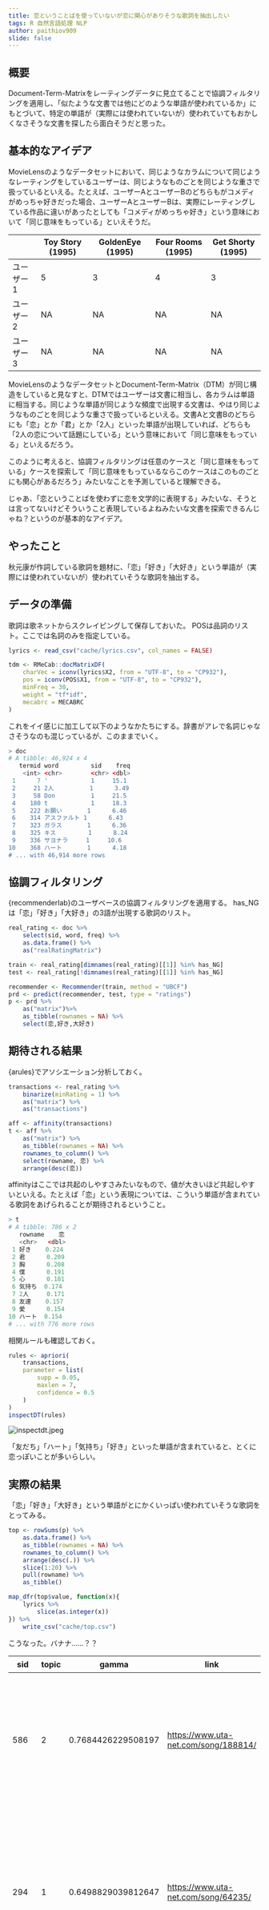 ```yaml
---
title: 恋ということばを使っていないが恋に関心がありそうな歌詞を抽出したい
tags: R 自然言語処理 NLP
author: paithiov909
slide: false
---
```

## 概要

Document-Term-Matrixをレーティングデータに見立てることで協調フィルタリングを適用し、「似たような文書では他にどのような単語が使われているか」にもとづいて、特定の単語が（実際には使われていないが）使われていてもおかしくなさそうな文書を探したら面白そうだと思った。

## 基本的なアイデア

MovieLensのようなデータセットにおいて、同じようなカラムについて同じようなレーティングをしているユーザーは、同じようなものごとを同じような重さで扱っているといえる。たとえば、ユーザーAとユーザーBのどちらもがコメディがめっちゃ好きだった場合、ユーザーAとユーザーBは、実際にレーティングしている作品に違いがあったとしても「コメディがめっちゃ好き」という意味において「同じ意味をもっている」といえそうだ。

|       |  Toy Story (1995)  |  GoldenEye (1995)  |  Four Rooms (1995)  |  Get Shorty (1995)  |
|  ----  |  ----  |  ----  |  ----  |  ----  |
|  ユーザー1  |  5  |  3  |  4  |  3  |
|  ユーザー2  |  NA  |  NA  |  NA  |  NA  |
|  ユーザー3  |  NA  |  NA  |  NA  |  NA  |

MovieLensのようなデータセットとDocument-Term-Matrix（DTM）が同じ構造をしていると見なすと、DTMではユーザーは文書に相当し、各カラムは単語に相当する。同じような単語が同じような頻度で出現する文書は、やはり同じようなものごとを同じような重さで扱っているといえる。文書Aと文書Bのどちらにも「恋」とか「君」とか「2人」といった単語が出現していれば、どちらも「2人の恋について話題にしている」という意味において「同じ意味をもっている」といえるだろう。

このように考えると、協調フィルタリングは任意のケースと「同じ意味をもっている」ケースを探索して「同じ意味をもっているならこのケースはこのものごとにも関心があるだろう」みたいなことを予測していると理解できる。

じゃあ、「恋ということばを使わずに恋を文学的に表現する」みたいな、そうとは言ってないけどそういうこと表現しているよねみたいな文書を探索できるんじゃね？というのが基本的なアイデア。

## やったこと

秋元康が作詞している歌詞を題材に、「恋」「好き」「大好き」という単語が（実際には使われていないが）使われていそうな歌詞を抽出する。

## データの準備

歌詞は歌ネットからスクレイピングして保存しておいた。
POSは品詞のリスト。ここでは名詞のみを指定している。

```R
lyrics <- read_csv("cache/lyrics.csv", col_names = FALSE)

tdm <- RMeCab::docMatrixDF(
    charVec = iconv(lyrics$X2, from = "UTF-8", to = "CP932"),
    pos = iconv(POS$X1, from = "UTF-8", to = "CP932"),
    minFreq = 30,
    weight = "tf*idf",
    mecabrc = MECABRC
)
```

これをイイ感じに加工して以下のようなかたちにする。辞書がアレで名詞じゃなさそうなのも混じっているが、このままでいく。

```R
> doc
# A tibble: 46,924 x 4
   termid word         sid    freq
    <int> <chr>        <chr> <dbl>
 1      7 '            1     15.1 
 2     21 2人          1      3.49
 3     58 Don          1     21.5 
 4    180 t            1     18.3 
 5    222 お願い       1      6.46
 6    314 アスファルト 1      6.43
 7    323 ガラス       1      6.36
 8    325 キス         1      8.24
 9    336 サヨナラ     1     10.6 
10    368 ハート       1      4.18
# ... with 46,914 more rows
```

## 協調フィルタリング

{recommenderlab}のユーザベースの協調フィルタリングを適用する。
has_NGは「恋」「好き」「大好き」の3語が出現する歌詞のリスト。

```R
real_rating <- doc %>%
    select(sid, word, freq) %>%
    as.data.frame() %>%
    as("realRatingMatrix")

train <- real_rating[dimnames(real_rating)[[1]] %in% has_NG]
test <- real_rating[!dimnames(real_rating)[[1]] %in% has_NG]

recommender <- Recommender(train, method = "UBCF")
prd <- predict(recommender, test, type = "ratings")
p <- prd %>%
    as("matrix")%>%
    as_tibble(rownames = NA) %>%
    select(恋,好き,大好き)
```

## 期待される結果

{arules}でアソシエーション分析しておく。

```R
transactions <- real_rating %>%
    binarize(minRating = 1) %>%
    as("matrix") %>%
    as("transactions")

aff <- affinity(transactions)
t <- aff %>%
    as("matrix") %>%
    as_tibble(rownames = NA) %>%
    rownames_to_column() %>%
    select(rowname, 恋) %>%
    arrange(desc(恋))
```

affinityはここでは共起のしやすさみたいなもので、値が大きいほど共起しやすいといえる。たとえば「恋」という表現については、こういう単語が含まれている歌詞をあげられることが期待されるということ。

```R
> t
# A tibble: 786 x 2
   rowname    恋
   <chr>   <dbl>
 1 好き    0.224
 2 君      0.209
 3 胸      0.208
 4 僕      0.191
 5 心      0.181
 6 気持ち  0.174
 7 2人     0.171
 8 友達    0.157
 9 愛      0.154
10 ハート  0.154
# ... with 776 more rows
```

相関ルールも確認しておく。

```R
rules <- apriori(
    transactions,
    parameter = list(
        supp = 0.05,
        maxlen = 7,
        confidence = 0.5
    )
)
inspectDT(rules)
```

![inspectdt.jpeg](https://qiita-image-store.s3.amazonaws.com/0/228173/bda69475-f766-9a3b-0d01-d9e2581e658c.jpeg)

「友だち」「ハート」「気持ち」「好き」といった単語が含まれていると、とくに恋っぽいことが多いらしい。

## 実際の結果

「恋」「好き」「大好き」という単語がとにかくいっぱい使われていそうな歌詞をとってみる。

```R
top <- rowSums(p) %>%
    as.data.frame() %>%
    as_tibble(rownames = NA) %>%
    rownames_to_column() %>%
    arrange(desc(.)) %>%
    slice(1:20) %>%
    pull(rowname) %>%
    as_tibble()

map_dfr(top$value, function(x){
    lyrics %>%
        slice(as.integer(x))
}) %>%
    write_csv("cache/top.csv")
```

こうなった。バナナ……？？

| sid  | topic | gamma              | link                                 | 歌い出し                                                     |
| ---- | ----- | ------------------ | ------------------------------------ | ------------------------------------------------------------ |
| 586  | 2     | 0.7684426229508197 | https://www.uta-net.com/song/188814/ | バナナ　バナナバナナ　バナナひょろりきいろいほそおもてすきでじみなわけじゃないふさにつらなるきょうだいとあすをゆめみたねったいりん |
| 294  | 1     | 0.6498829039812647 | https://www.uta-net.com/song/64235/  | Wake Up It's MorningWake Up It's MorningWake Up It's MorningWake Up It's Morning天使の顔したあの娘は　正体不明の重要参考人目覚めはいつものTVのニュースキャスターの声 |
| 1553 | 3     | 0.6983695652173914 | https://www.uta-net.com/song/3274/   | ドダバ　そこ行く姉ちゃん俺とお茶でもどうだいイヤンYeh yeh yeh yeh yeh yehWow wow wow wow wowティーバックってか？　おっかしい、この歌ドダバ |
| 2385 | 1     | 0.7877155172413793 | https://www.uta-net.com/song/105919/ | ワクワクの日曜日目覚めたら窓にパラパラと雪あなたとの初めてのデートなのについてない空模様あの待ち合わせ場所へそう　傘を差しながら出かけた私を迎えたのは |
| 2302 | 4     | 0.7563775510204082 | https://www.uta-net.com/song/180730/ | LALALA…LALALA…OH！ OH！電車がゴーゴーうるせえ！(工場近く)OH！ OH！誰も来やしねえよ世間様から見捨てられたエリアさ |
| 768  | 3     | 0.7655737704918033 | https://www.uta-net.com/song/149641/ | この街のノイズは最高の媚薬(ドラッグ)さアスファルトのディスコでReligionのように踊るのさCrazy Nights　ハートのCrazy Nights　ビートにCrazy Nights　浮かれてCrazy Nights朝まで眠れない狂ったジェネレーション |
| 2003 | 1     | 0.814327485380117  | https://www.uta-net.com/song/198245/ | うちらより偉い人　ガンバレ！ガンバレ！うちらより頭いい人　ガンバレ！ガンバレ！シュプレヒコール聴こえる社会の窓からこの国の将来に一言申すたかがアイドル　されどアイドル |
| 1132 | 1     | 0.5361010830324909 | https://www.uta-net.com/song/126769/ | レッドにブルーにイエロー・ホワイト・ブラック・グリーン・ピンクにオレンジCome on！ 集まれ！ゴールド・シルバー・ネイビー・グレーにブラウン・ライトブルー・ベージュにパープル夢１６色 |
| 2203 | 1     | 0.824396782841823  | https://www.uta-net.com/song/43313/  | 君の瞳に何が映ってるのか？夢に燃えてる僕の背中よ淋しくさせても許してくれ飛ばなきゃならない自分の空 |
| 254  | 2     | 0.7378472222222222 | https://www.uta-net.com/song/15814/  | ハァ～　月の太鼓に風の笛トントンピーヒャラリ(ヨイヨイ)やぐらの下で輪になって人と人とが巡り逢う(ア　ソレッ) |
| 115  | 1     | 0.8163972286374134 | https://www.uta-net.com/song/42940/  | 窓の遠い時計台 文字盤が見えればもうすぐ夜明けだ君はからっぽのチェストひじで もたれながら 昨日のままさ分かってるよ |
| 1678 | 1     | 0.6691616766467066 | https://www.uta-net.com/song/162885/ | じゃんじゃん　じゃんけんぽんぐぅぐぅ　ぐぅ・ちょき・ぱぁにんにん　忍たま音頭アソレ　アソレ　アソレソレソレ |
| 2116 | 1     | 0.7806122448979592 | https://www.uta-net.com/song/196364/ | Say！ ポピパパッポピピップ…Say！ ポピパパッポピピップ…Say！ ポピパパッポピピップ…Say！ |
| 1554 | 3     | 0.766566265060241  | https://www.uta-net.com/song/86282/  | 横須賀ベイシティ　場末のディスコミラーボール　安っぽいね錆びた光　かきまぜてるフロアーベトナムメモリー　危ないモーメント |
| 587  | 1     | 0.4719512195121951 | https://www.uta-net.com/song/228126/ | WOW WOW WOWガンガンガン　ガンバリーナ！ヤンヤンヤン　ヤッチャリーナ！一度決めたら　Yeah！ Yeah！ Yeah！とことん行こう！目指せ！ ガンバリーナ！ |
| 1667 | 4     | 0.7449494949494949 | https://www.uta-net.com/song/7241/   | 日本ブギだよ！ (JAPAN JAPAN)日本ブギだよ！ (JAPAN JAPAN)日本は　変わるよ！日本は　変わるよ！ |
| 2163 | 3     | 0.8054123711340206 | https://www.uta-net.com/song/117284/ | 遥か地平線に長い夜が明ける時悪い夢から覚め世界は生まれ変われるよいくつもの罪を青い空が許してくれる |
| 1666 | 3     | 0.5251046025104602 | https://www.uta-net.com/song/228880/ | 1つ　人の数は　おおよそ一億二千万人だ！2つ　富士の山は　標高3776！3つ　見てよ！円が高い！1ドル115円！ |
| 1053 | 1     | 0.5833333333333334 | https://www.uta-net.com/song/23182/  | そんなに強くないからお酒ばかり　勧めないでそろそろ　私家に帰らなきゃ無理には　引き止めないけど野暮なことは　言いっこなしさ |
| 2410 | 1     | 0.7450248756218906 | https://www.uta-net.com/song/7253/   | おまえだつて Maybe 覚えるだろう遠いあの頃の輝き過ぎさった 時の河に埋もれて愛は殻の中誰でも |

## 評価

### トピックモデル

ここまでやって気づいたのだが、秋元康がどんな歌詞を書いているのかきちんと把握していないので、実は適当に予測してもけっこう恋っぽい歌詞にあたってしまうのではないかという疑惑が生じた。上の結果ではそんなに恋っぽい歌詞が抽出できなかったけれど、それが偶然なのかもよくわからない。

そのへん含め、もうすこし検討するために{topicmodels}でトピック分析してみる。とりあえずわけてくれればいいのでトピック数は適当に決めた。

```R
dtm_lda <- doc %>%
    mutate(
        sid_int = as.integer(sid),
        val_int = as.integer(freq)
    ) %>%
    tidytext::cast_dtm_(document = "sid_int", term = "word", value = "val_int") %>%
    print() %>%
    topicmodels::LDA(k = 4, method = "Gibbs")

topic_term <- tidytext::tidy(dtm_lda, matrix = "beta") %>%
    group_by(term) %>%
    top_n(n = 1, wt = beta) %>%
    arrange(topic) %>% 
    ungroup() %>%
    group_by(topic) %>%
    top_n(n = 20, wt = beta) %>%
    arrange(desc(beta)) %>%
    as.data.frame() %>%
    write_csv("cache/topic_term.csv")
```

それぞれのトピックに特徴的な単語。

```R
> topic_term %>%
+     filter(topic == 1)
   topic     term        beta
1      1       AH 0.027583670
2      1     Yeah 0.021853881
3      1        ' 0.021470983
4      1       Oh 0.019652220
5      1        I 0.017477908
6      1        - 0.015536070
7      1        , 0.014866000
8      1     LOVE 0.014592501
9      1      YOU 0.012623314
10     1        . 0.012295116
11     1 愛してる 0.012062642
12     1       Ah 0.010886599
13     1       Me 0.009847306
14     1       48 0.009751582
15     1     今夜 0.009710557
16     1        t 0.009532783
17     1      2人 0.009409709
18     1      the 0.008835362
19     1 Love you 0.008794337
20     1      !　 0.008548189
> topic_term %>%
+     filter(topic == 2)
   topic             term        beta
1      2               空 0.024266335
2      2               涙 0.019007227
3      2               愛 0.017054397
4      2               夢 0.016870715
5      2               風 0.015449596
6      2               雨 0.013980139
7      2           思い出 0.013361421
8      2               花 0.013187406
9      2           悲しみ 0.012965054
10     2               海 0.011360253
11     2             未来 0.010741534
12     2               心 0.010538517
13     2           あの日 0.010528850
14     2               星 0.010519182
15     2           いつか 0.010325833
16     2 川の流れのように 0.010084146
17     2             季節 0.009977803
18     2             永遠 0.009939134
19     2               夜 0.009774786
20     2             太陽 0.009687779
> topic_term %>%
+     filter(topic == 3)
   topic         term        beta
1      3           君 0.080323159
2      3           僕 0.067112831
3      3          WOW 0.031483402
4      3     しあわせ 0.013294517
5      3         今日 0.013180186
6      3       キット 0.010041304
7      3         世界 0.009989336
8      3     好きだ。 0.009989336
9      3       誰かが 0.009812644
10     3           声 0.009292962
11     3         青春 0.009199419
12     3         そば 0.008970759
13     3           汗 0.008471863
14     3         昨日 0.008118479
15     3       ハイツ 0.008045724
16     3 いつだって。 0.008014543
17     3         勇気 0.007837851
18     3         大事 0.007484467
19     3         一番 0.007318168
20     3           息 0.007255806
21     3        MARIA 0.007255806
> topic_term %>%
+     filter(topic == 4)
   topic       term        beta
1      4         恋 0.030817068
2      4       好き 0.026629006
3      4       キス 0.017235322
4      4       大人 0.014846734
5      4       友達 0.012597391
6      4     ハート 0.011740499
7      4        　( 0.011022851
8      4         嘘 0.010840762
9      4         顔 0.010390893
10     4       した 0.010294493
11     4   あなたに 0.009791068
12     4     女の子 0.009737512
13     4         OH 0.009544712
14     4   ロマンス 0.008345062
15     4 ごめんね。 0.008098705
16     4         髪 0.007980883
17     4       制服 0.007423903
18     4        )　 0.007370347
19     4       ただ 0.006888345
20     4       L・A 0.006770522
```

それぞれのトピックにおける「恋」「好き」「大好き」の β

![beta_koi.jpeg](https://qiita-image-store.s3.amazonaws.com/0/228173/dc0765b4-b3d5-1120-9547-b82e4e37f285.jpeg)
![beta_suki.jpeg](https://qiita-image-store.s3.amazonaws.com/0/228173/696c0094-fa5e-7053-945c-f597ad16171e.jpeg)
![beta_daisuki.jpeg](https://qiita-image-store.s3.amazonaws.com/0/228173/934a2ae7-584d-b3a1-faf7-70f3aed93fe8.jpeg)

雰囲気としてはトピック4に属していると恋っぽい話題をあつかっているといえそう。実際の結果にあげた表にあるように、ユーザベースの協調フィルタリングでは、トピック1に属する歌詞をやや多めに抽出しているように見える。

予想されるトピックはこんな感じ。1は元々それなりに多いが、3とか4とかもけっこうある。

![topic_hist.jpeg](https://qiita-image-store.s3.amazonaws.com/0/228173/fae2fb49-283e-c40a-c737-f78b912b4213.jpeg)

### ランダムに抽出した場合との比較

`recommender <- Recommender(train, method = "RANDOM")`としたうえで同様の手順を踏んで抽出した場合と比較してみる。

| sid  | topic | gamma               | link                                 | 歌い出し                                                     |
| ---- | ----- | ------------------- | ------------------------------------ | ------------------------------------------------------------ |
| 947  | NA    | NA                  | https://www.uta-net.com/song/61901/  | 教室の窓辺にはうららかな陽だまりあと僅かの春のカレンダー授業中　見渡せば同じ制服着た仲間たちが大人に見える |
| 871  | 2     | 0.5308988764044944  | https://www.uta-net.com/song/144400/ | いつかの願いは土の中で眠って約束の時刻に希望の芽が出るんだ2人が出逢った頃夢などまだ種だったどれくらい歳月(とき)が過ぎ花は咲くのだろう |
| 843  | 3     | 0.46984924623115576 | https://www.uta-net.com/song/129188/ | 誰かに言われた言葉の棘気にしてしまうのは自信ないから嫌われることに怯えながら見えない敵ばかり勝手に作っていた |
| 633  | 4     | 0.5717213114754098  | https://www.uta-net.com/song/229652/ | 夏になるといつも想う甘酸っぱいあの頃どこからか吹いて来るんだ懐かしいそよ風 |
| 840  | 2     | 0.3664772727272727  | https://www.uta-net.com/song/178485/ | すべてがうまく行かずに空回りしてた頃自分が生きてる意味まで疑い始めたんだ信じられるものなんてこの世には見つからないって |
| 306  | 4     | 0.5310077519379846  | https://www.uta-net.com/song/126776/ | 嘘つきなダチョウはおっとり歩いたりいい奴アピールして油断させてるけど本当のダチョウはちょっとセクシーで友達というより私にとってLover |
| 373  | NA    | NA                  | https://www.uta-net.com/song/782/    | WOW WOW WOW WOW WOW WOW…WOW WOW WOW WOW WOW WOW…Baby!閉じたままの瞳 開いてごらんよIt's just the time on now! |
| 307  | 4     | 0.46710526315789475 | https://www.uta-net.com/song/106933/ | 海沿いの緩やかなカーブ原付バイクで走る　風はまだ冷たい君に貰ったピンクのマフラー僕は愛をぐるぐる巻きバイト先から待ち合わせのファミレスへAKB口ずさんで |
| 271  | 3     | 0.3678571428571429  | https://www.uta-net.com/song/212319/ | この道を何回歩いただろうあなたに会えるようで…街の角をいくつ立ち止まって　探して来たか？ |
| 265  | 3     | 0.6194444444444445  | https://www.uta-net.com/song/170384/ | 春一番　吹くように胸の奥が乱れてる突然の引っ越しを今さっき聞かされて立ち尽くす昨日までそばにいた君がいなくなるなんて |
| 5    | 2     | 0.7664359861591695  | https://www.uta-net.com/song/6706/   | 恋人よ今　受け止めてあふれる想いあなたの両手で恋人よ今　瞳を閉じて高鳴る胸が2人の言葉キャンドルの炎に揺れてる |
| 1152 | 4     | 0.44545454545454544 | https://www.uta-net.com/song/247354/ | 突然の雨だったら濡れるのもしょうがないでしょう信じ切ってたあの人から夕立のように裏切られた |
| 816  | 3     | 0.45224719101123595 | https://www.uta-net.com/song/122111/ | 私より好きなコができちゃったら　どうするの?もっと可愛いコがいるでしょう?恋はいつでも心配性北風が過ぎる遊歩道 |
| 632  | 4     | 0.4166666666666667  | https://www.uta-net.com/song/212849/ | 右頬ピシャリとぶたれれば心のけじめもつくけれど小さな　その肩　震わせて爪を噛む君　いじらしい男は最初に恋をして男は最後に嘘をつくごめんよ |
| 389  | 2     | 0.43577981651376146 | https://www.uta-net.com/song/24431/  | 夜空の星が　今雪に変われば街のざわめきは白い　ジングルベルワン・ワン・ワン家に帰ろう |
| 21   | 2     | 0.4264705882352941  | https://www.uta-net.com/song/48/     | 南風のショールに抱かれながら一人きりレンガの街愛にはぐれてそう |
| 1045 | NA    | NA                  | https://www.uta-net.com/song/14839/  | 「Il ne faut pas vendre la peau deI'ours avant qu'on I'ait pris.」「なんて素敵な夜なんだ。君が夜を素敵にする」そんな風に口説くのね |
| 1105 | 3     | 0.3547297297297297  | https://www.uta-net.com/song/242235/ | 自分のことが好きじゃなかっただからずっと俯(うつむ)いていた誰かが手招きしてくれてもそう素直に心を　開(ひら)けなかった |
| 237  | 3     | 0.43288590604026844 | https://www.uta-net.com/song/132303/ | ねえ　君のために何ができるのかな?僕は考えたけど何も浮かばないそう |
| 678  | 3     | 0.4543010752688172  | https://www.uta-net.com/song/208869/ | どこかで鳴いてるひぐらしは何かの秘密を知っている沈む夕陽に隠れて君はどこにいる？ |

### まとめ

今回の試みはあまりうまくいっていなかったっぽい。LDAはソフトクラスタリングなので必ずしもトピック4を抽出できていなければ不自然というわけでもないが、抽出された歌詞を読んでみてもあまり恋っぽい印象は受けなかった。

抽出された歌詞は同じフレーズのリフレインが多い気がするので、特定の単語をしつこく繰り返す歌詞があると、「恋」とかの単語もワンチャン多く出現しそうだと予測してしまうのかもしれない。

## 参考にしたもの

### 協調フィルタリング

- [recommenderlab.pdf](https://cran.r-project.org/web/packages/recommenderlab/recommenderlab.pdf)
- [Rで協調フィルタリングをやってみた - St_Hakky’s blog](http://st-hakky.hatenablog.com/entry/2017/02/11/201035)
- [レコメンドつれづれ ～1-2. 協調フィルタリングの実装 ～ - Platinum Data Blog by BrainPad](http://blog.brainpad.co.jp/entry/2017/05/23/153000)

### アソシエーション分析

- [R {arules} によるアソシエーション分析をちょっと詳しく <1> - StatsFragments](http://sinhrks.hatenablog.com/entry/2014/12/12/081841)
- [R言語のarulesVizパッケージでアソシエーション・ルール・マイニングを視覚化する | Accel Brain; Media](https://media.accel-brain.com/arules-viz/)

### トピックモデル（Latent Dirichlet Allocation）

- [モダンなRによるテキスト解析 - Qiita](https://qiita.com/yamano357/items/1f95cd96728264ee1887)
- [Latent Dirichlet Allocation (LDA) ゆるふわ入門 - あらびき日記](https://abicky.net/2013/03/12/230747/)
- [LDA(Latent Dirichlet Allocation)のちょっとしたメモ - EchizenBlog-Zwei](http://d.hatena.ne.jp/echizen_tm/20100625/1277492000)

## 実行環境

※Windows10です

```R
> devtools::session_info()
Session info ---------------------------------------------------------
 setting  value                       
 version  R version 3.4.3 (2017-11-30)
 system   x86_64, mingw32             
 ui       RStudio (1.1.423)           
 language (EN)                        
 collate  Japanese_Japan.932          
 tz       Asia/Tokyo                  
 date     2018-05-31                  

Packages -------------------------------------------------------------
 package        * version  date       source        
 arules         * 1.5-4    2017-10-12 CRAN (R 3.4.3)
 arulesViz      * 1.3-0    2017-09-09 CRAN (R 3.4.3)
 assertthat       0.2.0    2017-04-11 CRAN (R 3.4.2)
 base           * 3.4.3    2018-01-10 local         
 bindr            0.1      2016-11-13 CRAN (R 3.4.2)
 bindrcpp         0.2      2017-06-17 CRAN (R 3.4.2)
 bitops           1.0-6    2013-08-17 CRAN (R 3.4.1)
 broom            0.4.3    2017-11-20 CRAN (R 3.4.3)
 caTools          1.17.1   2014-09-10 CRAN (R 3.4.2)
 cellranger       1.1.0    2016-07-27 CRAN (R 3.4.2)
 class            7.3-14   2015-08-30 CRAN (R 3.4.3)
 cli              1.0.0    2017-11-05 CRAN (R 3.4.3)
 cluster          2.0.6    2017-03-10 CRAN (R 3.4.3)
 codetools        0.2-15   2016-10-05 CRAN (R 3.4.3)
 colorspace       1.3-2    2016-12-14 CRAN (R 3.4.2)
 compiler         3.4.3    2018-01-10 local         
 crayon           1.3.4    2017-09-16 CRAN (R 3.4.2)
 data.table       1.10.4-3 2017-10-27 CRAN (R 3.4.3)
 datasets       * 3.4.3    2018-01-10 local         
 dendextend       1.6.0    2017-11-13 CRAN (R 3.4.3)
 DEoptimR         1.0-8    2016-11-19 CRAN (R 3.4.1)
 devtools         1.13.4   2017-11-09 CRAN (R 3.4.3)
 digest           0.6.13   2017-12-14 CRAN (R 3.4.3)
 diptest          0.75-7   2016-12-05 CRAN (R 3.4.1)
 dplyr          * 0.7.4    2017-09-28 CRAN (R 3.4.2)
 DT               0.2      2016-08-09 CRAN (R 3.4.3)
 feather        * 0.3.1    2016-11-09 CRAN (R 3.4.2)
 flexmix          2.3-14   2017-04-28 CRAN (R 3.4.3)
 forcats        * 0.2.0    2017-01-23 CRAN (R 3.4.2)
 foreach        * 1.4.5    2017-12-29 local         
 foreign          0.8-69   2017-06-22 CRAN (R 3.4.3)
 fpc              2.1-10   2015-08-14 CRAN (R 3.4.2)
 gclus            1.3.1    2012-06-25 CRAN (R 3.4.3)
 gdata            2.18.0   2017-06-06 CRAN (R 3.4.3)
 ggplot2        * 2.2.1    2016-12-30 CRAN (R 3.4.2)
 glue             1.2.0    2017-10-29 CRAN (R 3.4.3)
 gplots           3.0.1    2016-03-30 CRAN (R 3.4.3)
 graphics       * 3.4.3    2018-01-10 local         
 grDevices      * 3.4.3    2018-01-10 local         
 grid           * 3.4.3    2018-01-10 local         
 gridExtra        2.3      2017-09-09 CRAN (R 3.4.2)
 gtable           0.2.0    2016-02-26 CRAN (R 3.4.2)
 gtools           3.5.0    2015-05-29 CRAN (R 3.4.1)
 haven            1.1.0    2017-07-09 CRAN (R 3.4.2)
 hms              0.4.0    2017-11-23 CRAN (R 3.4.3)
 htmltools        0.3.6    2017-04-28 CRAN (R 3.4.2)
 htmlwidgets      0.9      2017-07-10 CRAN (R 3.4.2)
 httr             1.3.1    2017-08-20 CRAN (R 3.4.2)
 irlba            2.3.1    2017-10-18 CRAN (R 3.4.3)
 iterators        1.0.9    2017-12-29 local         
 janeaustenr      0.1.5    2017-06-10 CRAN (R 3.4.3)
 jsonlite         1.5      2017-06-01 CRAN (R 3.4.2)
 kernlab          0.9-25   2016-10-03 CRAN (R 3.4.1)
 KernSmooth       2.23-15  2015-06-29 CRAN (R 3.4.3)
 lattice          0.20-35  2017-03-25 CRAN (R 3.4.3)
 lazyeval         0.2.1    2017-10-29 CRAN (R 3.4.3)
 LDAvis         * 0.3.2    2015-10-24 CRAN (R 3.4.3)
 lmtest           0.9-35   2017-02-11 CRAN (R 3.4.3)
 lubridate        1.7.1    2017-11-03 CRAN (R 3.4.3)
 magrittr         1.5      2014-11-22 CRAN (R 3.4.2)
 MASS             7.3-47   2017-02-26 CRAN (R 3.4.3)
 Matrix         * 1.2-12   2017-11-20 CRAN (R 3.4.3)
 mclust           5.4      2017-11-22 CRAN (R 3.4.3)
 memoise          1.1.0    2017-04-21 CRAN (R 3.4.2)
 methods        * 3.4.3    2018-01-10 local         
 mnormt           1.5-5    2016-10-15 CRAN (R 3.4.1)
 modelr           0.1.1    2017-07-24 CRAN (R 3.4.2)
 modeltools       0.2-21   2013-09-02 CRAN (R 3.4.1)
 munsell          0.4.3    2016-02-13 CRAN (R 3.4.2)
 mvtnorm          1.0-6    2017-03-02 CRAN (R 3.4.1)
 nlme             3.1-131  2017-02-06 CRAN (R 3.4.3)
 NLP              0.1-11   2017-08-15 CRAN (R 3.4.1)
 nnet             7.3-12   2016-02-02 CRAN (R 3.4.3)
 packrat          0.4.8-1  2016-09-07 CRAN (R 3.4.2)
 parallel         3.4.3    2018-01-10 local         
 pillar           1.0.1    2017-11-27 CRAN (R 3.4.3)
 pkgconfig        2.0.1    2017-03-21 CRAN (R 3.4.2)
 plotly           4.7.1    2017-07-29 CRAN (R 3.4.2)
 plyr             1.8.4    2016-06-08 CRAN (R 3.4.2)
 prabclus         2.2-6    2015-01-14 CRAN (R 3.4.3)
 proxy          * 0.4-20   2017-12-12 CRAN (R 3.4.3)
 psych            1.7.8    2017-09-09 CRAN (R 3.4.2)
 purrr          * 0.2.4    2017-10-18 CRAN (R 3.4.3)
 R6               2.2.2    2017-06-17 CRAN (R 3.4.2)
 Rcpp             0.12.14  2017-11-23 CRAN (R 3.4.3)
 readr          * 1.1.1    2017-05-16 CRAN (R 3.4.2)
 readxl           1.0.0    2017-04-18 CRAN (R 3.4.2)
 recommenderlab * 0.2-2    2017-04-05 CRAN (R 3.4.3)
 registry       * 0.5      2017-12-03 CRAN (R 3.4.3)
 reshape2         1.4.3    2017-12-11 CRAN (R 3.4.3)
 RevoUtils      * 10.0.7   2018-01-02 local         
 RevoUtilsMath  * 10.0.1   2017-09-19 local         
 RJSONIO        * 1.3-0    2014-07-28 CRAN (R 3.4.1)
 rlang            0.1.6    2017-12-21 CRAN (R 3.4.3)
 RMeCab         * 0.99999  2017-08-28 local         
 robustbase       0.92-8   2017-11-01 CRAN (R 3.4.3)
 rstudioapi       0.7      2017-09-07 CRAN (R 3.4.2)
 rvest          * 0.3.2    2016-06-17 CRAN (R 3.4.2)
 scales           0.5.0    2017-08-24 CRAN (R 3.4.2)
 scatterplot3d    0.3-40   2017-04-22 CRAN (R 3.4.1)
 seriation        1.2-2    2017-05-09 CRAN (R 3.4.3)
 slam           * 0.1-42   2017-12-21 CRAN (R 3.4.3)
 SnowballC        0.5.1    2014-08-09 CRAN (R 3.4.1)
 stats          * 3.4.3    2018-01-10 local         
 stats4           3.4.3    2018-01-10 local         
 stringi          1.1.6    2017-11-17 CRAN (R 3.4.2)
 stringr        * 1.2.0    2017-02-18 CRAN (R 3.4.2)
 tibble         * 1.4.1    2017-12-25 CRAN (R 3.4.3)
 tidyr          * 0.7.2    2017-10-16 CRAN (R 3.4.3)
 tidytext       * 0.1.5    2017-11-18 CRAN (R 3.4.3)
 tidyverse      * 1.2.1    2017-11-14 CRAN (R 3.4.3)
 tm               0.7-3    2017-12-06 CRAN (R 3.4.3)
 tokenizers       0.1.4    2016-08-29 CRAN (R 3.4.3)
 tools            3.4.3    2018-01-10 local         
 topicmodels    * 0.2-7    2017-11-03 CRAN (R 3.4.3)
 trimcluster      0.1-2    2012-10-29 CRAN (R 3.4.3)
 TSP              1.1-5    2017-02-22 CRAN (R 3.4.3)
 utils          * 3.4.3    2018-01-10 local         
 vcd              1.4-4    2017-12-06 CRAN (R 3.4.3)
 viridis          0.4.0    2017-03-27 CRAN (R 3.4.2)
 viridisLite      0.2.0    2017-03-24 CRAN (R 3.4.2)
 visNetwork       2.0.2    2017-12-19 CRAN (R 3.4.3)
 whisker          0.3-2    2013-04-28 CRAN (R 3.4.2)
 withr            2.1.1    2017-12-19 CRAN (R 3.4.3)
 xml2           * 1.1.1    2017-01-24 CRAN (R 3.4.2)
 yaml             2.1.16   2017-12-12 CRAN (R 3.4.3)
 zoo              1.8-0    2017-04-12 CRAN (R 3.4.3)
```

